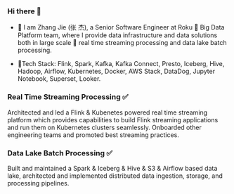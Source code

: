 ### Hi there 👋

- 🔭 I am Zhang Jie (张 杰), a Senior Software Engineer at Roku :purple_heart: Big Data Platform team, where I provide data infrastructure and data solutions both in large scale :large_blue_circle: real time streaming processing and data lake batch processing.

- 🌱Tech Stack: Flink, Spark, Kafka, Kafka Connect, Presto, Iceberg, Hive, Hadoop, Airflow, Kubernetes, Docker, AWS Stack, DataDog, Jupyter Notebook, Superset, Looker.

### Real Time Streaming Processing :white_check_mark:

Architected and led a Flink \& Kubenetes powered real time streaming platform which provides capabilities to build Flink streaming applications and run them on Kubernetes clusters seamlessly. Onboarded other engineering teams and promoted best streaming practices.

### Data Lake Batch Processing :white_check_mark:
Built and maintained a Spark \& Iceberg \& Hive \& S3 \& Airflow based data lake, architected and implemented distributed data ingestion, storage, and processing pipelines.

<!--
**jiegzhan/jiegzhan** is a ✨ _special_ ✨ repository because its `README.md` (this file) appears on your GitHub profile.

Here are some ideas to get you started:

- 🔭 I’m currently working on ...
- 🌱 I’m currently learning ...
- 👯 I’m looking to collaborate on ...
- 🤔 I’m looking for help with ...
- 💬 Ask me about ...
- 📫 How to reach me: ...
- 😄 Pronouns: ...
- ⚡ Fun fact: ...
-->
